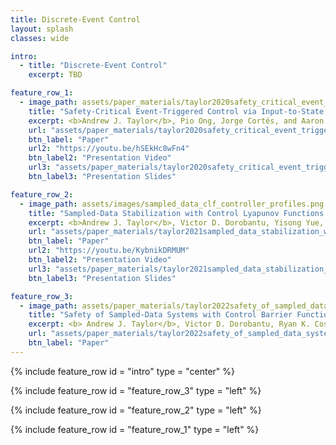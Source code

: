 ```yaml
---
title: Discrete-Event Control
layout: splash
classes: wide

intro:
  - title: "Discrete-Event Control"
    excerpt: TBD

feature_row_1:
  - image_path: assets/paper_materials/taylor2020safety_critical_event_triggered_control_via_input_to_state_safe_barrier_functions/cex_both.png
    title: "Safety-Critical Event-Triggered Control via Input-to-State Safe Barrier Functions"
    excerpt: <b>Andrew J. Taylor</b>, Pio Ong, Jorge Cortés, and Aaron D. Ames, <i>IEEE Control Systems Letters</i>, vol. 5, no. 3, pp. 749-754, 2021. <br> <br> <b>Abstract:</b> The efficient utilization of available resources while simultaneously achieving control objectives is a primary motivation in the event-triggered control paradigm. In many modern control applications, one such objective is enforcing the safety of a system. The goal of this paper is to carry out this vision by combining event-triggered and safety-critical control design. We discuss how a direct transcription, in the context of safety, of event-triggered methods for stabilization may result in designs that are not implementable on real hardware due to the lack of a minimum interevent time. We provide an example showing this phenomena and, building on the insight gained,  propose an event-triggered control approach via Input-to-State Safe Barrier Functions that achieves safety while ensuring that interevent times are uniformly lower bounded.
    url: "assets/paper_materials/taylor2020safety_critical_event_triggered_control_via_input_to_state_safe_barrier_functions/paper.pdf"
    btn_label: "Paper"
    url2: "https://youtu.be/hSEkHc8wFn4"
    btn_label2: "Presentation Video"
    url3: "assets/paper_materials/taylor2020safety_critical_event_triggered_control_via_input_to_state_safe_barrier_functions/presentation_slides.pdf"
    btn_label3: "Presentation Slides"

feature_row_2:
  - image_path: assets/images/sampled_data_clf_controller_profiles.png
    title: "Sampled-Data Stabilization with Control Lyapunov Functions via Quadratically Constrained Quadratic Programs"
    excerpt: <b>Andrew J. Taylor</b>, Victor D. Dorobantu, Yisong Yue, Paulo Tabuada, and Aaron D. Ames, <i>IEEE Control Systems Letters</i>, vol. 6, pp. 680-685, 2021. <br> <br> <b>Abstract:</b> Controller design for nonlinear systems with Control Lyapunov Function (CLF) based quadratic programs has recently been successfully applied to a diverse set of difficult control tasks. These existing formulations do not address the gap between design with continuous time models and the discrete time sampled implementation of the resulting controllers, often leading to poor performance on hardware platforms. We propose an approach to close this gap by synthesizing sampled-data counterparts to these CLF-based controllers, specified as quadratically constrained quadratic programs (QCQPs). Assuming feedback linearizability and stable zero-dynamics of a system's continuous time model, we derive practical stability guarantees for the resulting sampled-data system. We demonstrate improved performance of the proposed approach over continuous time counterparts in simulation.
    url: "assets/paper_materials/taylor2021sampled_data_stabilization_with_control_lyapunov_functions_via_quadratically_constrained_quadratic_programs/paper.pdf"
    btn_label: "Paper"
    url2: "https://youtu.be/KybnikDRMUM"
    btn_label2: "Presentation Video"
    url3: "assets/paper_materials/taylor2021sampled_data_stabilization_with_control_lyapunov_functions_via_quadratically_constrained_quadratic_programs/presentation_slides.pdf"
    btn_label3: "Presentation Slides"

feature_row_3:
  - image_path: assets/paper_materials/taylor2022safety_of_sampled_data_systems_with_control_barrier_functions_via_approximate_discrete_time_models/all_pendulum_tests.png
    title: "Safety of Sampled-Data Systems with Control Barrier Functions via Approximate Discrete Time Models"
    excerpt: <b> Andrew J. Taylor</b>, Victor D. Dorobantu, Ryan K. Cosner, Yisong Yue, and Aaron D. Ames, in <i>Proceedings of the IEEE 61st Conference on Decision and Control (CDC)</i>, Cancún, Mexico, 2022. <br> <br> <b>Abstract:</b> Control Barrier Functions (CBFs) have been demonstrated to be powerful tools for safety-critical controller design for nonlinear systems. Existing CBF-based design paradigms do not address the gap between theory (controller design with continuous time models) and practice (the discrete time sampled implementation of the resulting controllers); this can lead to poor closed-loop behavior and violations of safety for hardware instantiations.  We propose an approach to close this gap by synthesizing sampled-data counterparts to these CBF-based controllers using approximate discrete time models and <i>Sampled-Data Control Barrier Functions (SD-CBFs)</i>. Using properties of a system's continuous time model, we establish a relationship between SD-CBFs and a notion of <i>practical safety</i> for sampled-data systems. Furthermore, we construct convex optimization-based controllers that formally endow nonlinear systems with safety guarantees in practice. We demonstrate the efficacy of these controllers in simulation.
    url: "assets/paper_materials/taylor2022safety_of_sampled_data_systems_with_control_barrier_functions_via_approximate_discrete_time_models/paper.pdf"
    btn_label: "Paper"
---
```


{% include feature_row id = "intro" type = "center" %}

{% include feature_row id = "feature_row_3" type = "left" %}

{% include feature_row id = "feature_row_2" type = "left" %}

{% include feature_row id = "feature_row_1" type = "left" %}
